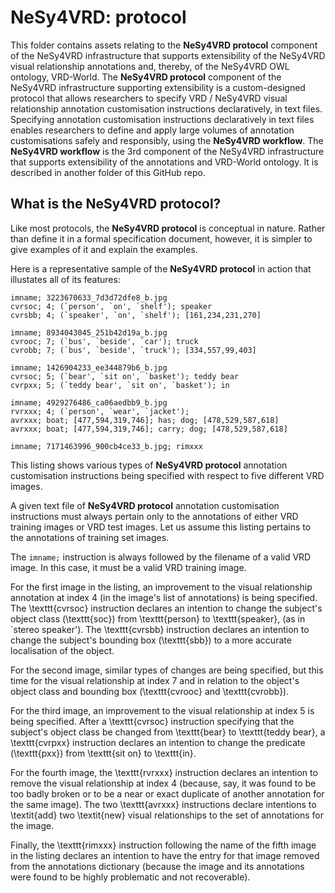 # NeSy4VRD: protocol

This folder contains assets relating to the **NeSy4VRD protocol** component of the NeSy4VRD infrastructure that supports extensibility of the NeSy4VRD visual relationship annotations and, thereby, of the NeSy4VRD OWL ontology, VRD-World. The **NeSy4VRD protocol** component of the NeSy4VRD infrastructure supporting extensibility is a custom-designed protocol that allows researchers to specify VRD / NeSy4VRD visual relationship annotation customisation instructions declaratively, in text files. Specifying annotation customisation instructions declaratively in text files enables researchers to define and apply large volumes of annotation customisations safely and responsibly, using the **NeSy4VRD workflow**. The **NeSy4VRD workflow** is the 3rd component of the NeSy4VRD infrastructure that supports extensibility of the annotations and VRD-World ontology. It is described in another folder of this GitHub repo.

## What is the NeSy4VRD protocol?

Like most protocols, the **NeSy4VRD protocol** is conceptual in nature. Rather than define it in a formal specification document, however, it is simpler to give examples of it and explain the examples.

Here is a representative sample of the **NeSy4VRD protocol** in action that illustates all of its features:
```
imname; 3223670633_7d3d72dfe8_b.jpg
cvrsoc; 4; (`person', `on', `shelf'); speaker
cvrsbb; 4; (`speaker', `on', `shelf'); [161,234,231,270]

imname; 8934043045_251b42d19a_b.jpg
cvrooc; 7; (`bus', `beside', `car'); truck
cvrobb; 7; (`bus', `beside', `truck'); [334,557,99,403]

imname; 1426904233_ee344879b6_b.jpg
cvrsoc; 5; (`bear', `sit on', `basket'); teddy bear
cvrpxx; 5; (`teddy bear', `sit on', `basket'); in

imname; 4929276486_ca06aedbb9_b.jpg
rvrxxx; 4; (`person', `wear', `jacket');
avrxxx; boat; [477,594,319,746]; has; dog; [478,529,587,618]
avrxxx; boat; [477,594,319,746]; carry; dog; [478,529,587,618]

imname; 7171463996_900cb4ce33_b.jpg; rimxxx
```
This listing shows various types of **NeSy4VRD protocol** annotation customisation instructions being specified with respect to five different VRD images.

A given text file of **NeSy4VRD protocol** annotation customisation instructions must always pertain only to the annotations of either VRD training images or VRD test images. Let us assume this listing pertains to the annotations of training set images.

The `imname;` instruction is always followed by the filename of a valid VRD image. In this case, it must be a valid VRD training image. 

For the first image in the listing, an improvement to the visual relationship annotation at index 4 (in the image's list of annotations) is being specified.  The \texttt{cvrsoc} instruction declares an intention to change the subject's object class (\texttt{soc}) from \texttt{person} to \texttt{speaker}, (as in `stereo speaker'). The \texttt{cvrsbb} instruction declares an intention to change the subject's bounding box (\texttt{sbb}) to a more accurate localisation of the object.

For the second image, similar types of changes are being specified, but this time for the visual relationship at index 7 and in relation to the object's object class and bounding box (\texttt{cvrooc} and \texttt{cvrobb}).

For the third image, an improvement to the visual relationship at index 5 is being specified. After a \texttt{cvrsoc} instruction specifying that the subject's object class be changed from \texttt{bear} to \texttt{teddy bear}, a \texttt{cvrpxx} instruction declares an intention to change the predicate (\texttt{pxx}) from \texttt{sit on} to \texttt{in}.

For the fourth image, the \texttt{rvrxxx} instruction declares an intention to remove the visual relationship at index 4 (because, say, it was found to be too badly broken or to be a near or exact duplicate of another annotation for the same image). The two \texttt{avrxxx} instructions declare intentions to \textit{add} two \textit{new} visual relationships to the set of annotations for the image.

Finally, the \texttt{rimxxx} instruction following the name of the fifth image in the listing declares an intention to have the entry for that image removed from the annotations dictionary (because the image and its annotations were found to be highly problematic and not recoverable).



